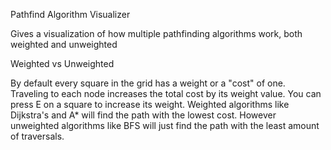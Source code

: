 Pathfind Algorithm Visualizer

Gives a visualization of how multiple pathfinding algorithms work, both weighted and unweighted

Weighted vs Unweighted

By default every square in the grid has a weight or a "cost" of one. Traveling to each node increases the total cost by its weight value. 
You can press E on a square to increase its weight. Weighted algorithms like Dijkstra's and A* will find the path with the lowest cost. 
However unweighted algorithms like BFS will just find the path with the least amount of traversals.
